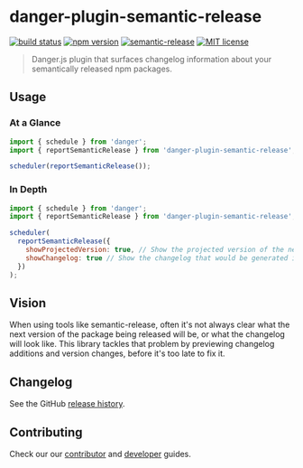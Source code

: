 # danger-plugin-semantic-release

[![build status](https://cloud.drone.io/api/badges/twobulls/danger-plugin-semantic-release/status.svg)](https://cloud.drone.io/twobulls/danger-plugin-semantic-release)
[![npm version](https://badge.fury.io/js/danger-plugin-semantic-release.svg)](https://badge.fury.io/js/danger-plugin-semantic-release)
[![semantic-release](https://img.shields.io/badge/%20%20%F0%9F%93%A6%F0%9F%9A%80-semantic--release-e10079.svg)](https://github.com/semantic-release/semantic-release)
[![MIT license](https://img.shields.io/badge/License-MIT-blue.svg)](LICENSE.md)

> Danger.js plugin that surfaces changelog information about your semantically released npm packages.

## Usage

### At a Glance

```js
import { schedule } from 'danger';
import { reportSemanticRelease } from 'danger-plugin-semantic-release';

scheduler(reportSemanticRelease());
```

### In Depth

```js
import { schedule } from 'danger';
import { reportSemanticRelease } from 'danger-plugin-semantic-release';

scheduler(
  reportSemanticRelease({
    showProjectedVersion: true, // Show the projected version of the next release. Defaults to true
    showChangelog: true // Show the changelog that would be generated if this change is published. Defaults to true
  })
);
```

## Vision

When using tools like semantic-release, often it's not always clear what the next version of the package being released will be, or what the changelog will look like. This library tackles that problem by previewing changelog additions and version changes, before it's too late to fix it.

## Changelog

See the GitHub [release history](https://github.com/twobulls/danger-plugin-semantic-release/releases).

## Contributing

Check our our [contributor](CONTRIBUTING.md) and [developer](DEVELOPER.md) guides.
